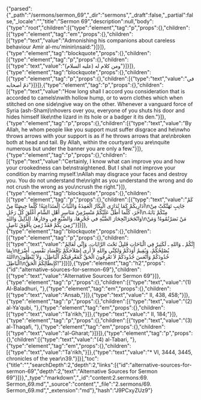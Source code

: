 {"parsed":{"_path":"/sermons/sermon_69","_dir":"sermons","_draft":false,"_partial":false,"_locale":"","title":"Sermon 69","description":null,"body":{"type":"root","children":[{"type":"element","tag":"p","props":{},"children":[{"type":"element","tag":"em","props":{},"children":[{"type":"text","value":"Admonishing his companions about careless behaviour Amir al-mu'minin\nsaid:"}]}]},{"type":"element","tag":"blockquote","props":{},"children":[{"type":"element","tag":"p","props":{},"children":[{"type":"text","value":"ومن كلام له (عليه السلام)"}]}]},{"type":"element","tag":"blockquote","props":{},"children":[{"type":"element","tag":"p","props":{},"children":[{"type":"text","value":"في ذمّ أصحابه"}]}]},{"type":"element","tag":"p","props":{},"children":[{"type":"text","value":"How long shall I accord you consideration that is accorded to camels\nwith hollow hump, or to worn clothes which when stitched on one side\ngive way on the other. Whenever a vanguard force of Syria (ash-Sham)\nhovers over you, everyone of you shuts his door and hides himself like\nthe lizard in its hole or a badger it its den."}]},{"type":"element","tag":"p","props":{},"children":[{"type":"text","value":"By Allah, he whom people like you support must suffer disgrace and he\nwho throws arrows with your support is as if he throws arrows that are\nbroken both at head and tail. By Allah, within the courtyard you are\nquite numerous but under the banner you are only a few."}]},{"type":"element","tag":"p","props":{},"children":[{"type":"text","value":"Certainly, I know what can improve you and how your crookedness can be\nstraightened. But I shall not improve your condition by marring myself.\nAllah may disgrace your faces and destroy you. You do not understand the\nright as you understand the wrong and do not crush the wrong as you\ncrush the right."}]},{"type":"element","tag":"blockquote","props":{},"children":[{"type":"element","tag":"p","props":{},"children":[{"type":"text","value":"كَمْ أُدَارِيكُمْ كَمَا تُدَارَى الْبِكَارُ الْعَمِدَةُ وَالثِّيَابُ الْمتَدَاعِيَةُ! كُلَّما حِيصَتْا مِنْ\nجَانِبٍ تَهَتَّكَتْ مِنْ آخَرَ، كُلَّما أَطَلَّ عَلَيْكُمْ مَنْسِرٌمِنْ مَنَاسِرِ أَهْلِ الشَّامِ أَغْلَقَ كُلُّ رَجُلٍ\nمِنْكُمْ بَابَهُ، وَانْجَحَرَانْجِحَارَ الضَّبَّةِ في جُحْرِهَا، وَالضَّبُعِ فِي وِجَارِهَا. الذَّلِيلُ وَاللهِ\nمَنْ نَصَرْتُمُوهُ! وَمَنْ رُمِيَ بِكُمْ فَقَدْ رُمِيَ بِأَفْوَقَ نَاصِلٍ"}]}]},{"type":"element","tag":"blockquote","props":{},"children":[{"type":"element","tag":"p","props":{},"children":[{"type":"text","value":"إِنَّكُمْ ـ وَاللهِ ـ لَكَثِيرٌ فِي الْبَاحَاتِ قَليِلٌ تَحْتَ الرَّايَاتِ، وَإِنِّي لَعَالِمٌ بِمَا\nيُصْلِحُكُمْ، وَيُقِيمُ أَوَدَكُمْ وَلكِنِّي واللهِ لاَ أَرى إِصْلاَحَكُمْ بَإِفْسَادِ نَفْسِي. أَضْرَعَ اللهُ\nخُدُودَكُمْ وَأَتْعَسَ جُدُودَكُمْ لاَ تَعْرِفُونَ الْحَقَّ كَمَعْرِفَتِكُمُ الْبَاطِلَ، وَلاَ تُبْطِلُونَ الْبَاطِلَ\nكَإِبطَالِكُمُ الْحَقَّ!"}]}]},{"type":"element","tag":"h2","props":{"id":"alternative-sources-for-sermon-69"},"children":[{"type":"text","value":"Alternative Sources for Sermon 69"}]},{"type":"element","tag":"p","props":{},"children":[{"type":"text","value":"(1) Al-Baladhuri, "},{"type":"element","tag":"em","props":{},"children":[{"type":"text","value":"Ansab,"}]},{"type":"text","value":" II, 438, 458;"}]},{"type":"element","tag":"p","props":{},"children":[{"type":"text","value":"(2) al-Ya'qubi, "},{"type":"element","tag":"em","props":{},"children":[{"type":"text","value":"Ta'rikh,"}]},{"type":"text","value":" II, 184;"}]},{"type":"element","tag":"p","props":{},"children":[{"type":"text","value":"(3) al-Thaqafi, "},{"type":"element","tag":"em","props":{},"children":[{"type":"text","value":"al-Gharat;"}]}]},{"type":"element","tag":"p","props":{},"children":[{"type":"text","value":"(4) al-Tabari, "},{"type":"element","tag":"em","props":{},"children":[{"type":"text","value":"Ta'rikh,"}]},{"type":"text","value":"* VI, 3444, 3445, chronicles of the year\n39."}]}],"toc":{"title":"","searchDepth":2,"depth":2,"links":[{"id":"alternative-sources-for-sermon-69","depth":2,"text":"Alternative Sources for Sermon 69"}]}},"_type":"markdown","_id":"content:2.sermons:69. Sermon_69.md","_source":"content","_file":"2.sermons/69. Sermon_69.md","_extension":"md"},"hash":"J9PCxyZUz9"}